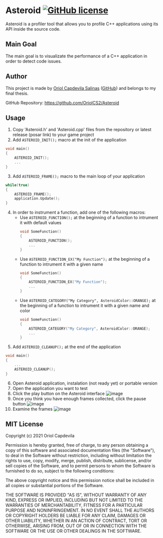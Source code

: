 # Asteroid [![GitHub license](https://img.shields.io/github/license/OriolCS2/Asteroid)](https://github.com/OriolCS2/Asteroid/blob/main/LICENSE)


Asteroid is a profiler tool that allows you to profile C++ applications using its API inside the source code.

## Main Goal
The main goal is to visualizate the performance of a C++ application in order to detect code issues.

## Author
This project is made by [Oriol Capdevila Salinas](https://www.linkedin.com/in/oriol-capdevila-0a6b3914b/) ([GitHub](https://github.com/OriolCS2)) and belongs to my final thesis.

GitHub Repository: https://github.com/OriolCS2/Asteroid

## Usage

1. Copy 'Asteroid.h' and 'Asteroid.cpp' files from the repository or latest release (posar link) to your game project
2. Add ```ASTEROID_INIT();``` macro at the init of the application
  ```cpp
  void main() 
  {
      ASTEROID_INIT();
      ...
  } 
  ```
3. Add ```ASTEROID_FRAME();``` macro to the main loop of your application
  ```cpp
  while(true) 
  {
      ASTEROID_FRAME();
      application.Update();
  } 
  ```
4. In order to instrument a function, add one of the following macros:
    * Use ```ASTEROID_FUNCTION();``` at the beginning of a function to intrument it with default values
      ```cpp
      void SomeFunction() 
      {
          ASTEROID_FUNCTION();
          ...
      } 
      ```
    * Use ```ASTEROID_FUNCTION_EX("My Function");``` at the beginning of a function to intrument it with a given name
      ```cpp
      void SomeFunction() 
      {
          ASTEROID_FUNCTION_EX("My Function");
          ...
      } 
      ```
    * Use ```ASTEROID_CATEGORY("My Category", AsteroidColor::ORANGE);``` at the beginning of a function to intrument it with a given name and color
      ```cpp
      void SomeFunction() 
      {
          ASTEROID_CATEGORY("My Category", AsteroidColor::ORANGE);
          ...
      } 
      ```
5. Add ```ASTEROID_CLEANUP();``` at the end of the application
  ```cpp
  void main() 
  {
      ...
      ASTEROID_CLEANUP();
  } 
  ```
6. Open Asteroid application, instalation (not ready yet) or portable version
7. Open the application you want to test
8. Click the play button on the Asteroid interface
![image](https://user-images.githubusercontent.com/36154523/116930797-839eea80-ac60-11eb-9573-e79b05f1c1d1.png)
9. Once you think you have enough frames collected, click the pause button
![image](https://user-images.githubusercontent.com/36154523/116930926-adf0a800-ac60-11eb-9b12-e3982a49d1a4.png)
10. Examine the frames
![image](https://user-images.githubusercontent.com/36154523/116931019-ca8ce000-ac60-11eb-85af-6781d8c95ac4.png)

## MIT License

Copyright (c) 2021 Oriol Capdevila

Permission is hereby granted, free of charge, to any person obtaining a copy
of this software and associated documentation files (the "Software"), to deal
in the Software without restriction, including without limitation the rights
to use, copy, modify, merge, publish, distribute, sublicense, and/or sell
copies of the Software, and to permit persons to whom the Software is
furnished to do so, subject to the following conditions:

The above copyright notice and this permission notice shall be included in all
copies or substantial portions of the Software.

THE SOFTWARE IS PROVIDED "AS IS", WITHOUT WARRANTY OF ANY KIND, EXPRESS OR
IMPLIED, INCLUDING BUT NOT LIMITED TO THE WARRANTIES OF MERCHANTABILITY,
FITNESS FOR A PARTICULAR PURPOSE AND NONINFRINGEMENT. IN NO EVENT SHALL THE
AUTHORS OR COPYRIGHT HOLDERS BE LIABLE FOR ANY CLAIM, DAMAGES OR OTHER
LIABILITY, WHETHER IN AN ACTION OF CONTRACT, TORT OR OTHERWISE, ARISING FROM,
OUT OF OR IN CONNECTION WITH THE SOFTWARE OR THE USE OR OTHER DEALINGS IN THE
SOFTWARE.
